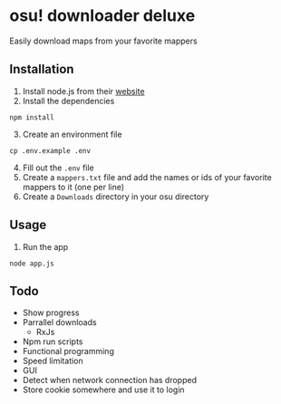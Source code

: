 # osu! downloader deluxe

Easily download maps from your favorite mappers

## Installation

1. Install node.js from their [website](https://nodejs.org)
2. Install the dependencies
```
npm install
```
3. Create an environment file
```
cp .env.example .env
```
4. Fill out the `.env` file
5. Create a `mappers.txt` file and add the names or ids of your favorite mappers to it (one per line)
6. Create a `Downloads` directory in your osu directory

## Usage

1. Run the app
```
node app.js
```

## Todo
* Show progress
* Parrallel downloads
    * RxJs
* Npm run scripts
* Functional programming
* Speed limitation
* GUI
* Detect when network connection has dropped
* Store cookie somewhere and use it to login

